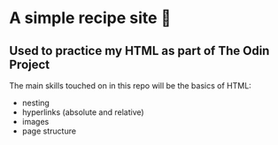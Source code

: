 # A simple recipe site 🍲

## Used to practice my HTML as part of The Odin Project

The main skills touched on in this repo will be the basics of HTML:

- nesting
- hyperlinks (absolute and relative)
- images
- page structure
